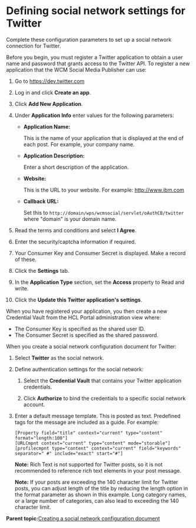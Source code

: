 # Defining social network settings for Twitter

Complete these configuration parameters to set up a social network connection for Twitter.

Before you begin, you must register a Twitter application to obtain a user name and password that grants access to the Twitter API. To register a new application that the WCM Social Media Publisher can use:

1.  Go to https://dev.twitter.com
2.  Log in and click **Create an app**.
3.  Click **Add New Application**.
4.  Under **Application Info** enter values for the following parameters:
    -   **Application Name:**

        This is the name of your application that is displayed at the end of each post. For example, your company name.

    -   **Application Description:**

        Enter a short description of the application.

    -   **Website:**

        This is the URL to your website. For example: http://www.ibm.com

    -   **Callback URL:**

        Set this to `http://domain/wps/wcmsocial/servlet/oAuthCB/twitter` where "domain" is your domain name.

5.  Read the terms and conditions and select **I Agree**.
6.  Enter the security/captcha information if required.
7.  Your Consumer Key and Consumer Secret is displayed. Make a record of these.
8.  Click the **Settings** tab.
9.  In the **Application Type** section, set the **Access** property to Read and write.
10. Click the **Update this Twitter application's settings**.

When you have registered your application, you then create a new Credential Vault from the HCL Portal administration view where:

-   The Consumer Key is specified as the shared user ID.
-   The Consumer Secret is specified as the shared password.

When you create a social network configuration document for Twitter:

1.  Select **Twitter** as the social network.

2.  Define authentication settings for the social network:

    1.  Select the **Credential Vault** that contains your Twitter application credentials.

    2.  Click **Authorize** to bind the credentials to a specific social network account.

3.  Enter a default message template. This is posted as text. Predefined tags for the message are included as a guide. For example:

    ```
    [Property field="title" context="current" type="content" format="length:100"] 
    [URLCmpnt context="current" type="content" mode="storable"] 
    [profilecmpnt type="content" context="current" field="keywords" separator=" #" include="exact" start="#"]
    ```

    **Note:** Rich Text is not supported for Twitter posts, so it is not recommended to reference rich text elements in your post message.

    **Note:** If your posts are exceeding the 140 character limit for Twitter posts, you can adjust length of the title by reducing the length option in the format parameter as shown in this example. Long category names, or a large number of categories, can also lead to exceeding the 140 character limit.


**Parent topic:**[Creating a social network configuration document](../wcm/wcm_sm_config_doc_creating.md)

